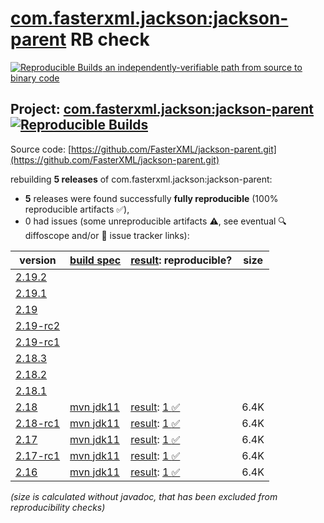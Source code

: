 [com.fasterxml.jackson:jackson-parent](https://central.sonatype.com/artifact/com.fasterxml.jackson/jackson-parent/versions) RB check
=======

[![Reproducible Builds](https://reproducible-builds.org/images/logos/rb.svg) an independently-verifiable path from source to binary code](https://reproducible-builds.org/)

## Project: [com.fasterxml.jackson:jackson-parent](https://central.sonatype.com/artifact/com.fasterxml.jackson/jackson-parent/versions) [![Reproducible Builds](https://img.shields.io/endpoint?url=https://raw.githubusercontent.com/jvm-repo-rebuild/reproducible-central/master/content/com/fasterxml/jackson/jackson-parent/badge.json)](https://github.com/jvm-repo-rebuild/reproducible-central/blob/master/content/com/fasterxml/jackson/jackson-parent/README.md)

Source code: [https://github.com/FasterXML/jackson-parent.git](https://github.com/FasterXML/jackson-parent.git)

rebuilding **5 releases** of com.fasterxml.jackson:jackson-parent:
- **5** releases were found successfully **fully reproducible** (100% reproducible artifacts :white_check_mark:),
- 0 had issues (some unreproducible artifacts :warning:, see eventual :mag: diffoscope and/or :memo: issue tracker links):

| version | [build spec](/BUILDSPEC.md) | [result](https://reproducible-builds.org/docs/jvm/): reproducible? | size |
| -- | --------- | ------ | -- |
| [2.19.2](https://central.sonatype.com/artifact/com.fasterxml.jackson/jackson-parent/2.19.2/pom) | | | |
| [2.19.1](https://central.sonatype.com/artifact/com.fasterxml.jackson/jackson-parent/2.19.1/pom) | | | |
| [2.19](https://central.sonatype.com/artifact/com.fasterxml.jackson/jackson-parent/2.19/pom) | | | |
| [2.19-rc2](https://central.sonatype.com/artifact/com.fasterxml.jackson/jackson-parent/2.19-rc2/pom) | | | |
| [2.19-rc1](https://central.sonatype.com/artifact/com.fasterxml.jackson/jackson-parent/2.19-rc1/pom) | | | |
| [2.18.3](https://central.sonatype.com/artifact/com.fasterxml.jackson/jackson-parent/2.18.3/pom) | | | |
| [2.18.2](https://central.sonatype.com/artifact/com.fasterxml.jackson/jackson-parent/2.18.2/pom) | | | |
| [2.18.1](https://central.sonatype.com/artifact/com.fasterxml.jackson/jackson-parent/2.18.1/pom) | | | |
| [2.18](https://central.sonatype.com/artifact/com.fasterxml.jackson/jackson-parent/2.18/pom) | [mvn jdk11](jackson-parent-2.18.buildspec) | [result](jackson-parent-2.18.buildinfo): [1 :white_check_mark: ](jackson-parent-2.18.buildcompare) | 6.4K |
| [2.18-rc1](https://central.sonatype.com/artifact/com.fasterxml.jackson/jackson-parent/2.18-rc1/pom) | [mvn jdk11](jackson-parent-2.18-rc1.buildspec) | [result](jackson-parent-2.18-rc1.buildinfo): [1 :white_check_mark: ](jackson-parent-2.18-rc1.buildcompare) | 6.4K |
| [2.17](https://central.sonatype.com/artifact/com.fasterxml.jackson/jackson-parent/2.17/pom) | [mvn jdk11](jackson-parent-2.17.buildspec) | [result](jackson-parent-2.17.buildinfo): [1 :white_check_mark: ](jackson-parent-2.17.buildcompare) | 6.4K |
| [2.17-rc1](https://central.sonatype.com/artifact/com.fasterxml.jackson/jackson-parent/2.17-rc1/pom) | [mvn jdk11](jackson-parent-2.17-rc1.buildspec) | [result](jackson-parent-2.17-rc1.buildinfo): [1 :white_check_mark: ](jackson-parent-2.17-rc1.buildcompare) | 6.4K |
| [2.16](https://central.sonatype.com/artifact/com.fasterxml.jackson/jackson-parent/2.16/pom) | [mvn jdk11](jackson-parent-2.16.buildspec) | [result](jackson-parent-2.16.buildinfo): [1 :white_check_mark: ](jackson-parent-2.16.buildcompare) | 6.4K |

<i>(size is calculated without javadoc, that has been excluded from reproducibility checks)</i>
